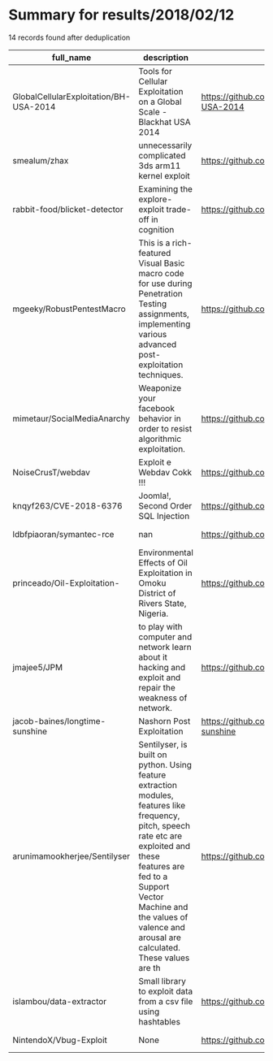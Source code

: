 
# Summary for results/2018/02/12
    
14 records found after deduplication

| full_name | description | html_url | matched_list | matched_count | pushed_at | size | stargazers_count | language | forks_count |
|----------------------------------------|------------------------------------------------------------------------------------------------------------------------------------------------------------------------------------------------------------------------------------------------------------------|-----------------------------------------------------------|----------------|-----------------|---------------------------|--------|--------------------|--------------|---------------|
| GlobalCellularExploitation/BH-USA-2014 | Tools for Cellular Exploitation on a Global Scale - Blackhat USA 2014 | https://github.com/GlobalCellularExploitation/BH-USA-2014 | ['exploit'] | 1 | 2018-02-12 03:23:26+00:00 | 3 | 22 | | 5 |
| smealum/zhax | unnecessarily complicated 3ds arm11 kernel exploit | https://github.com/smealum/zhax | ['exploit'] | 1 | 2018-02-12 02:40:12+00:00 | 29 | 29 | C | 3 |
| rabbit-food/blicket-detector | Examining the explore-exploit trade-off in cognition | https://github.com/rabbit-food/blicket-detector | ['exploit'] | 1 | 2018-02-12 17:59:38+00:00 | 9524 | 0 | HTML | 1 |
| mgeeky/RobustPentestMacro | This is a rich-featured Visual Basic macro code for use during Penetration Testing assignments, implementing various advanced post-exploitation techniques. | https://github.com/mgeeky/RobustPentestMacro | ['exploit'] | 1 | 2018-02-12 23:23:11+00:00 | 102 | 98 | Visual Basic | 38 |
| mimetaur/SocialMediaAnarchy | Weaponize your facebook behavior in order to resist algorithmic exploitation. | https://github.com/mimetaur/SocialMediaAnarchy | ['exploit'] | 1 | 2018-02-12 15:08:24+00:00 | 362 | 1 | JavaScript | 0 |
| NoiseCrusT/webdav | Exploit e Webdav Cokk !!! | https://github.com/NoiseCrusT/webdav | ['exploit'] | 1 | 2018-02-12 08:18:39+00:00 | 14 | 2 | Python | 2 |
| knqyf263/CVE-2018-6376 | Joomla!, Second Order SQL Injection | https://github.com/knqyf263/CVE-2018-6376 | ['cve-2'] | 1 | 2018-02-12 12:14:40+00:00 | 1 | 1 | nan | 1 |
| ldbfpiaoran/symantec-rce | nan | https://github.com/ldbfpiaoran/symantec-rce | ['rce'] | 1 | 2018-02-12 08:35:06+00:00 | 0 | 0 | nan | 0 |
| princeado/Oil-Exploitation- | Environmental Effects of Oil Exploitation in Omoku District of Rivers State, Nigeria. | https://github.com/princeado/Oil-Exploitation- | ['exploit'] | 1 | 2018-02-12 12:09:34+00:00 | 0 | 0 | | 0 |
| jmajee5/JPM | to play with computer and network learn about it hacking and exploit and repair the weakness of network. | https://github.com/jmajee5/JPM | ['exploit'] | 1 | 2018-02-12 12:22:03+00:00 | 0 | 0 | | 0 |
| jacob-baines/longtime-sunshine | Nashorn Post Exploitation | https://github.com/jacob-baines/longtime-sunshine | ['exploit'] | 1 | 2018-02-12 12:44:46+00:00 | 9 | 29 | JavaScript | 7 |
| arunimamookherjee/Sentilyser | Sentilyser, is built on python. Using feature extraction modules, features like frequency, pitch, speech rate etc are exploited and these features are fed to a Support Vector Machine and the values of valence and arousal are calculated. These values are th | https://github.com/arunimamookherjee/Sentilyser | ['exploit'] | 1 | 2018-02-12 14:46:54+00:00 | 53 | 1 | Python | 0 |
| islambou/data-extractor | Small library to exploit data from a csv file using hashtables | https://github.com/islambou/data-extractor | ['exploit'] | 1 | 2018-02-12 17:34:56+00:00 | 3300 | 0 | C# | 0 |
| NintendoX/Vbug-Exploit | None | https://github.com/NintendoX/Vbug-Exploit | ['exploit'] | 1 | 2018-02-12 23:18:24+00:00 | 0 | 0 | | 0 |
